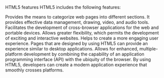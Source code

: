 HTML5 features
HTML5 includes the following features:

Provides the means to categorize web pages into different sections. It provides effective data management, drawing, video, and audio tools.
Facilitates the development of cross-browser applications for the web and portable devices.
Allows greater flexibility, which permits the development of exciting and interactive websites.
Helps to create a more engaging user experience. Pages that are designed by using HTML5 can provide an experience similar to desktop applications.
Allows for enhanced, multiple-platform development by combining the capability of an application programming interface (API) with the ubiquity of the browser.
By using HTML5, developers can create a modern application experience that smoothly crosses platforms.
